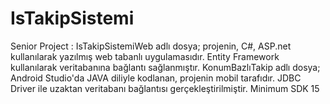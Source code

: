 # IsTakipSistemi
Senior Project :
IsTakipSistemiWeb adlı dosya; projenin, C#, ASP.net kullanılarak yazılmış web tabanlı uygulamasıdır. Entity Framework kullanılarak veritabanına bağlantı sağlanmıştır.
KonumBazlıTakip adlı dosya; Android Studio'da JAVA diliyle kodlanan, projenin mobil tarafıdır. JDBC Driver ile uzaktan veritabanı bağlantısı gerçekleştirilmiştir.
Minimum SDK 15
